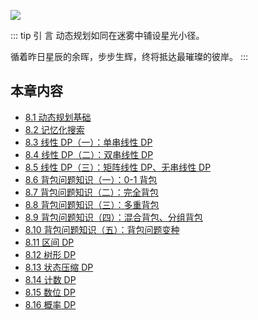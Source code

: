 ![](https://qcdn.itcharge.cn/images/20250923144601.png)

::: tip 引  言
动态规划如同在迷雾中铺设星光小径。

循着昨日星辰的余晖，步步生辉，终将抵达最璀璨的彼岸。
:::

## 本章内容

- [8.1 动态规划基础](https://github.com/ITCharge/AlgoNote/tree/main/docs/08_dynamic_programming/08_01_dynamic_programming_basic.md)
- [8.2 记忆化搜索](https://github.com/ITCharge/AlgoNote/tree/main/docs/08_dynamic_programming/08_02_memoization_search.md)
- [8.3 线性 DP（一）：单串线性 DP](https://github.com/ITCharge/AlgoNote/tree/main/docs/08_dynamic_programming/08_03_linear_dp_01.md)
- [8.4 线性 DP（二）：双串线性 DP](https://github.com/ITCharge/AlgoNote/tree/main/docs/08_dynamic_programming/08_04_linear_dp_02.md)
- [8.5 线性 DP（三）：矩阵线性 DP、无串线性 DP](https://github.com/ITCharge/AlgoNote/tree/main/docs/08_dynamic_programming/08_05_linear_dp_02.md)
- [8.6 背包问题知识（一）：0-1 背包](https://github.com/ITCharge/AlgoNote/tree/main/docs/08_dynamic_programming/08_06_knapsack_problem_01.md)
- [8.7 背包问题知识（二）：完全背包](https://github.com/ITCharge/AlgoNote/tree/main/docs/08_dynamic_programming/08_07_knapsack_problem_02.md)
- [8.8 背包问题知识（三）：多重背包](https://github.com/ITCharge/AlgoNote/tree/main/docs/08_dynamic_programming/08_08_knapsack_problem_03.md)
- [8.9 背包问题知识（四）：混合背包、分组背包](https://github.com/ITCharge/AlgoNote/tree/main/docs/08_dynamic_programming/08_09_knapsack_problem_04.md)
- [8.10 背包问题知识（五）：背包问题变种](https://github.com/ITCharge/AlgoNote/tree/main/docs/08_dynamic_programming/08_10_knapsack_problem_05.md)
- [8.11 区间 DP](https://github.com/ITCharge/AlgoNote/tree/main/docs/08_dynamic_programming/08_11_interval_dp.md)
- [8.12 树形 DP](https://github.com/ITCharge/AlgoNote/tree/main/docs/08_dynamic_programming/08_12_tree_dp.md)
- [8.13 状态压缩 DP](https://github.com/ITCharge/AlgoNote/tree/main/docs/08_dynamic_programming/08_13_state_compression_dp.md)
- [8.14 计数 DP](https://github.com/ITCharge/AlgoNote/tree/main/docs/08_dynamic_programming/08_14_counting_dp.md)
- [8.15 数位 DP](https://github.com/ITCharge/AlgoNote/tree/main/docs/08_dynamic_programming/08_15_digit_dp.md)
- [8.16 概率 DP](https://github.com/ITCharge/AlgoNote/tree/main/docs/08_dynamic_programming/08_16_probability_dp.md)

